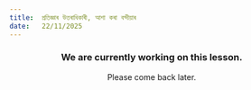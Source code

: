 ```yaml
---
title:  প্ৰতিজ্ঞাৰ উত্তৰাধিকাৰী, আশা কৰা বন্দীয়াৰ
date:   22/11/2025
---
```


### <center>We are currently working on this lesson.</center>
<center>Please come back later.</center>
